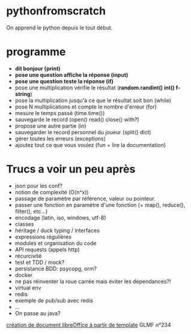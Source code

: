 # pythonfromscratch
On apprend le python depuis le tout début.

# programme
* **dit bonjour (print)**
* **pose une question affiche la réponse (input)**
* **pose une question teste la réponse (if)**
* pose une multiplication vérifie le résultat (**random.randint() int() f-string**)
* pose la multiplication jusqu'à ce que le résultat soit bon (while)
* pose N multiplications et compte le nombre d'erreur (for)
* mesure le temps passé (time.time())
* sauvegarde le record (open() read() close() with?)
* propose une autre partie (in)
* sauvegarder le record personnel du joueur (split() dict)
* gérer toutes les erreurs (exceptions)
* ajoutez tout ce que vous voulez (fun + lire la documentation)

# Trucs a voir un peu après
* json pour les conf?
* notion de complexité (O(n^x))
* passage de paramètre par référence, valeur ou pointeur.
* passer une fonction en paramètre d'une fonction (+ map(), reduce(), filter(), etc...)
* encodage (latin, iso, windows, utf-8)
* classes
* héritage / duck typing / interfaces
* expressions régulières
* modules et organisation du code
* API requests (appels http)
* récurcivité
* test et TDD / mock?
* persistance BDD: psycopg, orm?
* docker
* ne pas réinventer la roue carrée mais éviter les dépendances?!
* virtual env
* redis
* exemple de pub/sub avec redis
* ...
* On passe au java?

[création de document libreOffice à partir de template](https://connect.ed-diamond.com/GNU-Linux-Magazine/GLMF-234/Generez-des-documents-LibreOffice-depuis-des-templates-grace-a-Python) GLMF n°234
